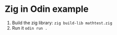 # Zig in Odin example

1. Build the zig library: `zig build-lib mathtest.zig`
2. Run it `odin run .`
